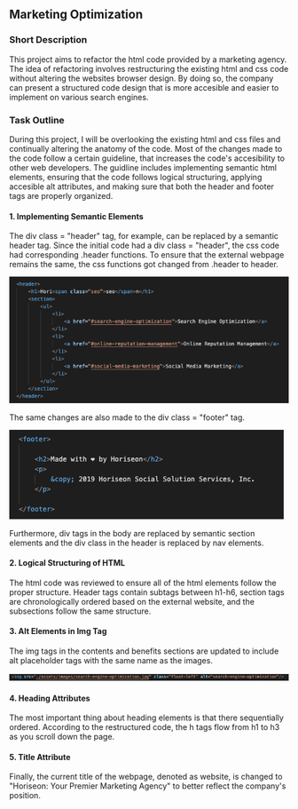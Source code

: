 ## Marketing Optimization

### Short Description

 This project aims to refactor the html code provided by a marketing agency. The idea of refactoring involves restructuring the existing html and css code without altering the websites browser design. By doing so, the company can present a structured code design that is more accesible and easier to implement on various search engines.  


### Task Outline

 During this project, I will be overlooking the existing html and css files and continually altering the anatomy of the code. Most of the changes made to the code follow a certain guideline, that increases the code's accesibility to other web developers. The guidline includes implementing semantic html elements, ensuring that the code follows logical structuring, applying accesible alt attributes, and making sure that both the header and footer tags are properly organized. 


#### 1. Implementing Semantic Elements

 The div class = "header" tag, for example, can be replaced by a semantic header tag. Since the initial code had a div class = "header", the css code had corresponding .header functions. To ensure that the external webpage remains the same, the css functions got changed from .header to header. 

 ![header-image](assets/images/header.png) 
 
 The same changes are also made to the div class = "footer" tag. 
 
 ![footer-image](assets/images/footer.png) 

 Furthermore, div tags in the body are replaced by semantic section elements and the div class in the header is replaced by nav elements.


#### 2. Logical Structuring of HTML

 The html code was reviewed to ensure all of the html elements follow the proper structure. Header tags contain subtags between h1-h6, section tags are chronologically ordered based on the external website, and the subsections follow the same structure. 



#### 3. Alt Elements in Img Tag

 The img tags in the contents and benefits sections are updated to include alt placeholder tags with the same name as the images.

![alt-image](assets/images/alttags.png) 

#### 4. Heading Attributes 

 The most important thing about heading elements is that there sequentially ordered. According to the restructured code, the h tags flow from h1 to h3 as you scroll down the page. 


#### 5. Title Attribute

 Finally, the current title of the webpage, denoted as website, is changed to "Horiseon: Your Premier Marketing Agency" to better reflect the company's position. 
